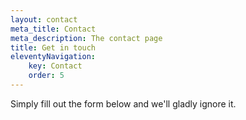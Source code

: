 ```yaml
---
layout: contact
meta_title: Contact
meta_description: The contact page
title: Get in touch
eleventyNavigation:
    key: Contact
    order: 5
---
```


Simply fill out the form below and we'll gladly ignore it.
